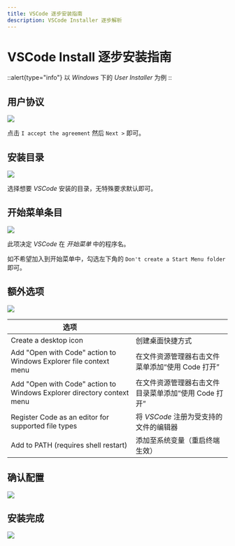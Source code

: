 ```yaml
---
title: VSCode 逐步安装指南
description: VSCode Installer 逐步解析
---
```


# VSCode Install 逐步安装指南

::alert{type="info"}
以 *Windows* 下的 *User Installer* 为例
::

## 用户协议

![](/img/2/1/1.png)

点击 `I accept the agreement` 然后 `Next >` 即可。


## 安装目录

![](/img/2/1/2.png)

选择想要 *VSCode* 安装的目录，无特殊要求默认即可。


## 开始菜单条目

![](/img/2/1/3.png)

此项决定 *VSCode* 在 *开始菜单* 中的程序名。

如不希望加入到开始菜单中，勾选左下角的 `Don't create a Start Menu folder` 即可。


## 额外选项

![](/img/2/1/4.png)

| **选项** |       |
| ----- | ----- |
| Create a desktop icon | 创建桌面快捷方式 |
| Add "Open with Code" action to Windows Explorer file context menu | 在文件资源管理器右击文件菜单添加“使用 Code 打开” |
| Add "Open with Code" action to Windows Explorer directory context menu | 在文件资源管理器右击文件目录菜单添加“使用 Code 打开” |
| Register Code as an editor for supported file types | 将 *VSCode* 注册为受支持的文件的编辑器 |
| Add to PATH (requires shell restart) | 添加至系统变量（重启终端生效） |


## 确认配置

![](/img/2/1/5.png)


## 安装完成

![](/img/2/1/6.png)